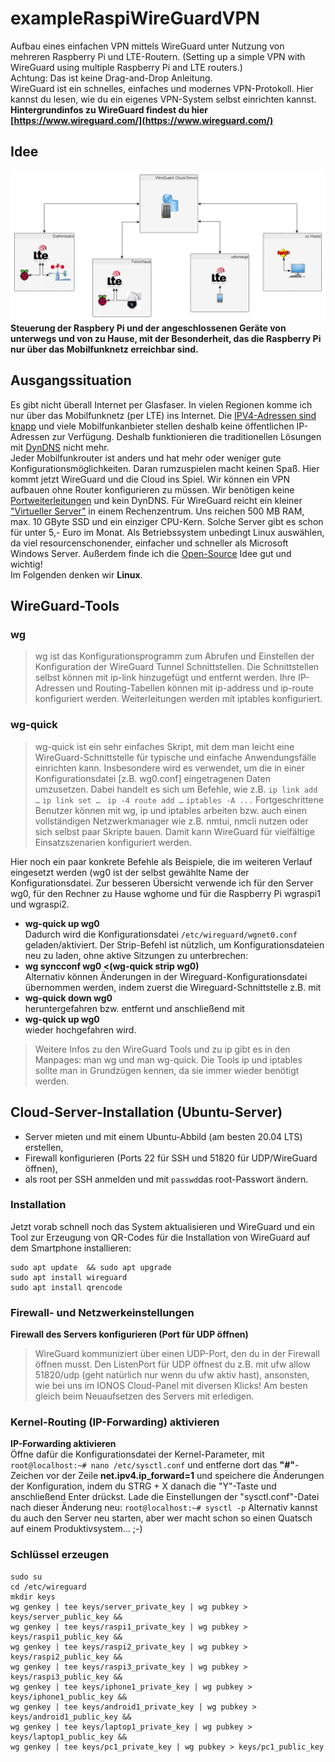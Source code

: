 # exampleRaspiWireGuardVPN
Aufbau eines einfachen VPN mittels WireGuard unter Nutzung von mehreren Raspberry Pi und LTE-Routern.
(Setting up a simple VPN with WireGuard using multiple Raspberry Pi and LTE routers.)  
Achtung: Das ist keine Drag-and-Drop Anleitung.  
WireGuard ist ein schnelles, einfaches und modernes VPN-Protokoll. Hier kannst du lesen, wie du ein eigenes VPN-System selbst einrichten kannst. 
**Hintergrundinfos zu WireGuard findest du hier [https://www.wireguard.com/](https://www.wireguard.com/)** 
## Idee ##
![Netzwerk](WireGuard_Gartenlaube.png)
**Steuerung der Raspbery Pi und der angeschlossenen Geräte von unterwegs und von zu Hause, mit der Besonderheit, das die Raspberry Pi nur über das Mobilfunknetz erreichbar sind.**
## Ausgangssituation ##
Es gibt nicht überall Internet per Glasfaser. In vielen Regionen komme ich nur über das Mobilfunknetz (per LTE) ins Internet. Die [IPV4-Adressen sind knapp](https://de.wikipedia.org/wiki/IPv4#Adressknappheit) und viele Mobilfunkanbieter stellen deshalb keine öffentlichen IP-Adressen zur Verfügung. Deshalb funktionieren die traditionellen Lösungen mit [DynDNS](https://de.wikipedia.org/wiki/Dynamisches_DNS) nicht mehr.  
Jeder Mobilfunkrouter ist anders und hat mehr oder weniger gute Konfigurationsmöglichkeiten. Daran rumzuspielen macht keinen Spaß. Hier kommt jetzt WireGuard und die Cloud ins Spiel. Wir können ein VPN aufbauen ohne Router konfigurieren zu müssen. Wir benötigen keine [Portweiterleitungen](https://de.wikipedia.org/wiki/Portweiterleitung) und kein DynDNS.
Für WireGuard reicht ein kleiner ["Virtueller Server"](https://de.wikipedia.org/wiki/Virtuelle_Maschine) in einem Rechenzentrum. Uns reichen 500 MB RAM, max. 10 GByte SSD und ein einziger CPU-Kern. Solche Server gibt es schon für unter 5,- Euro im Monat.
Als Betriebssystem unbedingt Linux auswählen, da viel resourcenschonender, einfacher und schneller als Microsoft Windows Server. Außerdem finde ich die [Open-Source](https://de.wikipedia.org/wiki/Open_Source) Idee gut und wichtig!  
Im Folgenden denken wir **Linux**.  
## WireGuard-Tools ##
### wg
> wg ist das Konfigurationsprogramm zum Abrufen und Einstellen der Konfiguration der WireGuard Tunnel Schnittstellen. Die Schnittstellen selbst können mit ip-link hinzugefügt und entfernt werden. Ihre IP-Adressen und Routing-Tabellen können mit ip-address und ip-route konfiguriert werden. Weiterleitungen werden mit iptables konfiguriert.

### wg-quick
> wg-quick ist ein sehr einfaches Skript, mit dem man leicht eine WireGuard-Schnittstelle für typische und einfache Anwendungsfälle einrichten kann. Insbesondere wird es verwendet, um die in einer Konfigurationsdatei [z.B. wg0.conf] eingetragenen Daten umzusetzen. Dabei handelt es sich um Befehle, wie z.B. 
`ip link add …` 
`ip link set … `
`ip -4 route add …`
`iptables -A ...`
Fortgeschrittene Benutzer können mit wg, ip und iptables arbeiten bzw. auch einen vollständigen Netzwerkmanager wie z.B. nmtui, nmcli nutzen oder sich selbst paar Skripte bauen. Damit kann WireGuard für vielfältige Einsatzszenarien konfiguriert werden.

Hier noch ein paar konkrete Befehle als Beispiele, die im weiteren Verlauf eingesetzt werden (wg0 ist der selbst gewählte Name der Konfigurationsdatei. Zur besseren Übersicht verwende ich für den Server wg0, für den Rechner zu Hause wghome und für die Raspberry Pi wgraspi1 und wgraspi2.
- **wg-quick up wg0**  
Dadurch wird die Konfigurationsdatei `/etc/wireguard/wgnet0.conf` geladen/aktiviert.
Der Strip-Befehl ist nützlich, um Konfigurationsdateien neu zu laden, ohne aktive Sitzungen zu unterbrechen:
- **wg syncconf wg0 <(wg-quick strip wg0)**  
Alternativ können Änderungen in der Wireguard-Konfigurationsdatei übernommen werden, indem zuerst die Wireguard-Schnittstelle z.B. mit
- **wg-quick down wg0**  
heruntergefahren bzw. entfernt und anschließend mit
- **wg-quick up wg0**  
wieder hochgefahren wird.

>Weitere Infos zu den WireGuard Tools und zu ip gibt es in den Manpages: man wg und man wg-quick. Die Tools ip und iptables sollte man in Grundzügen kennen, da sie immer wieder benötigt werden.

## Cloud-Server-Installation (Ubuntu-Server) ##
- Server mieten und mit einem Ubuntu-Abbild (am besten 20.04 LTS) erstellen, 
- Firewall konfigurieren (Ports 22 für SSH und 51820 für UDP/WireGuard öffnen),
- als root per SSH anmelden und mit `passwd`das root-Passwort ändern.

### Installation ###
Jetzt vorab schnell noch das System aktualisieren und WireGuard und ein Tool zur Erzeugung von QR-Codes für die Installation von WireGuard auf dem Smartphone installieren: 
```
sudo apt update  && sudo apt upgrade  
sudo apt install wireguard  
sudo apt install qrencode  
```

### Firewall- und Netzwerkeinstellungen
**Firewall des Servers konfigurieren (Port für UDP öffnen)**  
>WireGuard kommuniziert über einen UDP-Port, den du in der Firewall öffnen musst. Den ListenPort für UDP öffnest du z.B. mit ufw allow 51820/udp (geht natürlich nur wenn du  ufw aktiv hast), ansonsten, wie bei uns im IONOS Cloud-Panel mit diversen Klicks! Am besten gleich beim Neuaufsetzen des Servers mit erledigen.

### Kernel-Routing (IP-Forwarding) aktivieren
**IP-Forwarding aktivieren**  
Öffne dafür die Konfigurationsdatei der Kernel-Parameter, mit 
`root@localhost:~# nano /etc/sysctl.conf`
und entferne dort das **"#"**-Zeichen vor der Zeile **net.ipv4.ip_forward=1**
und speichere die Änderungen der Konfiguration, indem du STRG + X danach die "Y"-Taste und anschließend Enter drückst.
Lade die Einstellungen der "sysctl.conf"-Datei nach dieser Änderung neu:
`root@localhost:~# sysctl -p`
Alternativ kannst du auch den Server neu starten, aber wer macht schon so einen Quatsch auf einem Produktivsystem…  ;-)

### Schlüssel erzeugen ###
```
sudo su  
cd /etc/wireguard  
mkdir keys  
wg genkey | tee keys/server_private_key | wg pubkey > keys/server_public_key &&  
wg genkey | tee keys/raspi1_private_key | wg pubkey > keys/raspi1_public_key &&  
wg genkey | tee keys/raspi2_private_key | wg pubkey > keys/raspi2_public_key &&  
wg genkey | tee keys/raspi3_private_key | wg pubkey > keys/raspi3_public_key &&  
wg genkey | tee keys/iphone1_private_key | wg pubkey > keys/iphone1_public_key &&  
wg genkey | tee keys/android1_private_key | wg pubkey > keys/android1_public_key &&  
wg genkey | tee keys/laptop1_private_key | wg pubkey > keys/laptop1_public_key &&   
wg genkey | tee keys/pc1_private_key | wg pubkey > keys/pc1_public_key  
```
